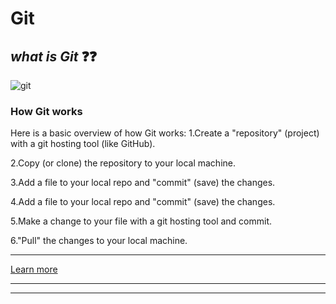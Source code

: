 # Git 
## *what is Git*   :question::question:

![git](https://codexitos.com/wp-content/uploads/2019/10/blog-What-is-github-and-why-you-should-use-it..png)


### How Git works

Here is a basic overview of how Git works:
   1.Create a "repository" (project) with a git hosting tool (like GitHub).
   
   2.Copy (or clone) the repository to your local machine.
   
   3.Add a file to your local repo and "commit" (save) the changes.
   
   4.Add a file to your local repo and "commit" (save) the changes.
   
   5.Make a change to your file with a git hosting tool and commit.
   
   6."Pull" the changes to your local machine.
   



___

[Learn more](https://blog.udemy.com/git-tutorial-a-comprehensive-guide/)

___



___


